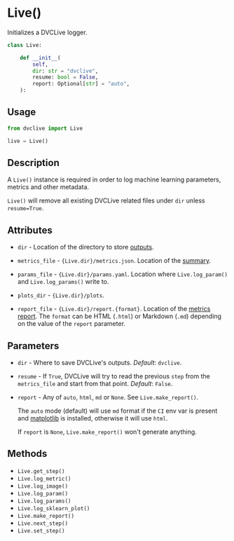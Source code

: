 # Live()

Initializes a DVCLive logger.

```py
class Live:

    def __init__(
        self,
        dir: str = "dvclive",
        resume: bool = False,
        report: Optional[str] = "auto",
    ):
```

## Usage

```py
from dvclive import Live

live = Live()
```

## Description

A `Live()` instance is required in order to log machine learning parameters,
metrics and other metadata.

<admon type="warn">

`Live()` will remove all existing DVCLive related files under `dir` unless
`resume=True`.

</admon>

## Attributes

- `dir` - Location of the directory to store
  [outputs](/doc/dvclive/how-it-works).

- `metrics_file` - `{Live.dir}/metrics.json`. Location of the
  [summary](</doc/dvclive/api-reference/live/make_summary()>).

- `params_file` - `{Live.dir}/params.yaml`. Location where `Live.log_param()`
  and `Live.log_params()` write to.

- `plots_dir` - `{Live.dir}/plots`.

- `report_file` - `{Live.dir}/report.{format}`. Location of the
  [metrics report](/doc/dvclive/api-reference/live/make_report). The `format`
  can be HTML (`.html`) or Markdown (`.md`) depending on the value of the
  `report` parameter.

## Parameters

- `dir` - Where to save DVCLive's outputs. _Default_: `dvclive`.

- `resume` - If `True`, DVCLive will try to read the previous `step` from the
  `metrics_file` and start from that point. _Default_: `False`.

- `report` - Any of `auto`, `html`, `md` or `None`. See `Live.make_report()`.

  The `auto` mode (default) will use `md` format if the `CI` env var is present
  and [matplotlib](https://matplotlib.org/) is installed, otherwise it will use
  `html`.

  If `report` is `None`, `Live.make_report()` won't generate anything.

## Methods

- `Live.get_step()`
- `Live.log_metric()`
- `Live.log_image()`
- `Live.log_param()`
- `Live.log_params()`
- `Live.log_sklearn_plot()`
- `Live.make_report()`
- `Live.next_step()`
- `Live.set_step()`

